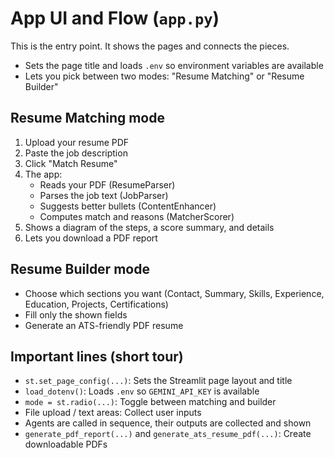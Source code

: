 # App UI and Flow (`app.py`)

This is the entry point. It shows the pages and connects the pieces.

- Sets the page title and loads `.env` so environment variables are available
- Lets you pick between two modes: "Resume Matching" or "Resume Builder"

## Resume Matching mode

1. Upload your resume PDF
2. Paste the job description
3. Click "Match Resume"
4. The app:
   - Reads your PDF (ResumeParser)
   - Parses the job text (JobParser)
   - Suggests better bullets (ContentEnhancer)
   - Computes match and reasons (MatcherScorer)
5. Shows a diagram of the steps, a score summary, and details
6. Lets you download a PDF report

## Resume Builder mode

- Choose which sections you want (Contact, Summary, Skills, Experience, Education, Projects, Certifications)
- Fill only the shown fields
- Generate an ATS-friendly PDF resume

## Important lines (short tour)

- `st.set_page_config(...)`: Sets the Streamlit page layout and title
- `load_dotenv()`: Loads `.env` so `GEMINI_API_KEY` is available
- `mode = st.radio(...)`: Toggle between matching and builder
- File upload / text areas: Collect user inputs
- Agents are called in sequence, their outputs are collected and shown
- `generate_pdf_report(...)` and `generate_ats_resume_pdf(...)`: Create downloadable PDFs

